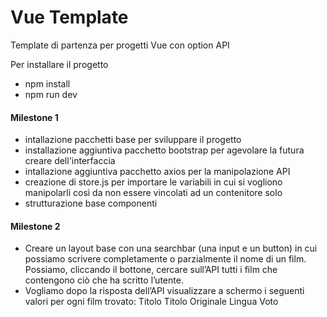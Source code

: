 # Vue Template

Template di partenza per progetti Vue con option API

Per installare il progetto

- npm install
- npm run dev

#### Milestone 1

- intallazione pacchetti base per sviluppare il progetto
- installazione aggiuntiva pacchetto bootstrap per agevolare la futura creare dell'interfaccia
- intallazione aggiuntiva pacchetto axios per la manipolazione API
- creazione di store.js per importare le variabili in cui si vogliono manipolarli così da non essere vincolati ad un contenitore solo
- strutturazione base componenti

#### Milestone 2

- Creare un layout base con una searchbar (una input e un button) in cui possiamo scrivere completamente o parzialmente il nome di un film. Possiamo, cliccando il  bottone, cercare sull’API tutti i film che contengono ciò che ha scritto l’utente.
- Vogliamo dopo la risposta dell’API visualizzare a schermo i seguenti valori per ogni film trovato: 
Titolo
Titolo Originale
Lingua
Voto

